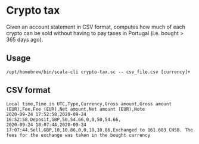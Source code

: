 # Crypto tax

Given an account statement in CSV format, computes how much of each crypto can be sold without having to pay taxes in Portugal (i.e. bought > 365 days ago).

## Usage

```
/opt/homebrew/bin/scala-cli crypto-tax.sc -- csv_file.csv [currency]+
```

## CSV format

```csv
Local time,Time in UTC,Type,Currency,Gross amount,Gross amount (EUR),Fee,Fee (EUR),Net amount,Net amount (EUR),Note
2020-09-24 17:52:58,2020-09-24 16:52:58,Deposit,GBP,50,54.66,0,0,50,54.66,
2020-09-24 18:07:44,2020-09-24 17:07:44,Sell,GBP,10,10.86,0,0,10,10.86,Exchanged to 161.683 CHSB. The fees for the exchange was taken in the bought currency
```